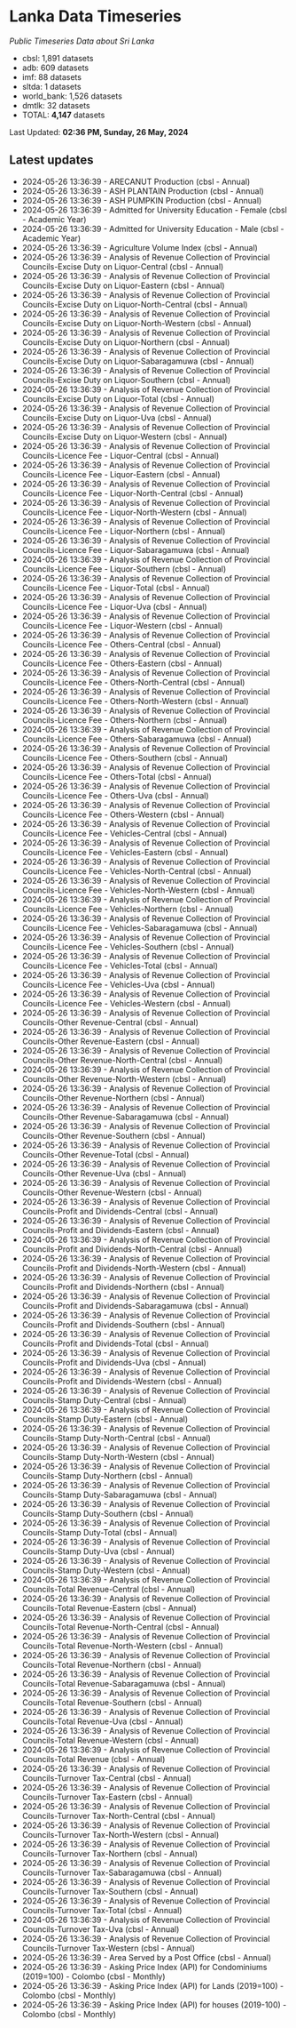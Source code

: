 # Lanka Data Timeseries
*Public Timeseries Data about Sri Lanka*

* cbsl: 1,891 datasets
* adb: 609 datasets
* imf: 88 datasets
* sltda: 1 datasets
* world_bank: 1,526 datasets
* dmtlk: 32 datasets
* TOTAL: **4,147** datasets

Last Updated: **02:36 PM, Sunday, 26 May, 2024**

## Latest updates

* 2024-05-26 13:36:39 - ARECANUT Production (cbsl - Annual)
* 2024-05-26 13:36:39 - ASH PLANTAIN Production (cbsl - Annual)
* 2024-05-26 13:36:39 - ASH PUMPKIN Production (cbsl - Annual)
* 2024-05-26 13:36:39 - Admitted for University Education - Female (cbsl - Academic Year)
* 2024-05-26 13:36:39 - Admitted for University Education - Male (cbsl - Academic Year)
* 2024-05-26 13:36:39 - Agriculture Volume Index (cbsl - Annual)
* 2024-05-26 13:36:39 - Analysis of Revenue Collection of Provincial Councils-Excise Duty on Liquor-Central (cbsl - Annual)
* 2024-05-26 13:36:39 - Analysis of Revenue Collection of Provincial Councils-Excise Duty on Liquor-Eastern (cbsl - Annual)
* 2024-05-26 13:36:39 - Analysis of Revenue Collection of Provincial Councils-Excise Duty on Liquor-North-Central (cbsl - Annual)
* 2024-05-26 13:36:39 - Analysis of Revenue Collection of Provincial Councils-Excise Duty on Liquor-North-Western (cbsl - Annual)
* 2024-05-26 13:36:39 - Analysis of Revenue Collection of Provincial Councils-Excise Duty on Liquor-Northern (cbsl - Annual)
* 2024-05-26 13:36:39 - Analysis of Revenue Collection of Provincial Councils-Excise Duty on Liquor-Sabaragamuwa (cbsl - Annual)
* 2024-05-26 13:36:39 - Analysis of Revenue Collection of Provincial Councils-Excise Duty on Liquor-Southern (cbsl - Annual)
* 2024-05-26 13:36:39 - Analysis of Revenue Collection of Provincial Councils-Excise Duty on Liquor-Total (cbsl - Annual)
* 2024-05-26 13:36:39 - Analysis of Revenue Collection of Provincial Councils-Excise Duty on Liquor-Uva (cbsl - Annual)
* 2024-05-26 13:36:39 - Analysis of Revenue Collection of Provincial Councils-Excise Duty on Liquor-Western (cbsl - Annual)
* 2024-05-26 13:36:39 - Analysis of Revenue Collection of Provincial Councils-Licence Fee - Liquor-Central (cbsl - Annual)
* 2024-05-26 13:36:39 - Analysis of Revenue Collection of Provincial Councils-Licence Fee - Liquor-Eastern (cbsl - Annual)
* 2024-05-26 13:36:39 - Analysis of Revenue Collection of Provincial Councils-Licence Fee - Liquor-North-Central (cbsl - Annual)
* 2024-05-26 13:36:39 - Analysis of Revenue Collection of Provincial Councils-Licence Fee - Liquor-North-Western (cbsl - Annual)
* 2024-05-26 13:36:39 - Analysis of Revenue Collection of Provincial Councils-Licence Fee - Liquor-Northern (cbsl - Annual)
* 2024-05-26 13:36:39 - Analysis of Revenue Collection of Provincial Councils-Licence Fee - Liquor-Sabaragamuwa (cbsl - Annual)
* 2024-05-26 13:36:39 - Analysis of Revenue Collection of Provincial Councils-Licence Fee - Liquor-Southern (cbsl - Annual)
* 2024-05-26 13:36:39 - Analysis of Revenue Collection of Provincial Councils-Licence Fee - Liquor-Total (cbsl - Annual)
* 2024-05-26 13:36:39 - Analysis of Revenue Collection of Provincial Councils-Licence Fee - Liquor-Uva (cbsl - Annual)
* 2024-05-26 13:36:39 - Analysis of Revenue Collection of Provincial Councils-Licence Fee - Liquor-Western (cbsl - Annual)
* 2024-05-26 13:36:39 - Analysis of Revenue Collection of Provincial Councils-Licence Fee - Others-Central (cbsl - Annual)
* 2024-05-26 13:36:39 - Analysis of Revenue Collection of Provincial Councils-Licence Fee - Others-Eastern (cbsl - Annual)
* 2024-05-26 13:36:39 - Analysis of Revenue Collection of Provincial Councils-Licence Fee - Others-North-Central (cbsl - Annual)
* 2024-05-26 13:36:39 - Analysis of Revenue Collection of Provincial Councils-Licence Fee - Others-North-Western (cbsl - Annual)
* 2024-05-26 13:36:39 - Analysis of Revenue Collection of Provincial Councils-Licence Fee - Others-Northern (cbsl - Annual)
* 2024-05-26 13:36:39 - Analysis of Revenue Collection of Provincial Councils-Licence Fee - Others-Sabaragamuwa (cbsl - Annual)
* 2024-05-26 13:36:39 - Analysis of Revenue Collection of Provincial Councils-Licence Fee - Others-Southern (cbsl - Annual)
* 2024-05-26 13:36:39 - Analysis of Revenue Collection of Provincial Councils-Licence Fee - Others-Total (cbsl - Annual)
* 2024-05-26 13:36:39 - Analysis of Revenue Collection of Provincial Councils-Licence Fee - Others-Uva (cbsl - Annual)
* 2024-05-26 13:36:39 - Analysis of Revenue Collection of Provincial Councils-Licence Fee - Others-Western (cbsl - Annual)
* 2024-05-26 13:36:39 - Analysis of Revenue Collection of Provincial Councils-Licence Fee - Vehicles-Central (cbsl - Annual)
* 2024-05-26 13:36:39 - Analysis of Revenue Collection of Provincial Councils-Licence Fee - Vehicles-Eastern (cbsl - Annual)
* 2024-05-26 13:36:39 - Analysis of Revenue Collection of Provincial Councils-Licence Fee - Vehicles-North-Central (cbsl - Annual)
* 2024-05-26 13:36:39 - Analysis of Revenue Collection of Provincial Councils-Licence Fee - Vehicles-North-Western (cbsl - Annual)
* 2024-05-26 13:36:39 - Analysis of Revenue Collection of Provincial Councils-Licence Fee - Vehicles-Northern (cbsl - Annual)
* 2024-05-26 13:36:39 - Analysis of Revenue Collection of Provincial Councils-Licence Fee - Vehicles-Sabaragamuwa (cbsl - Annual)
* 2024-05-26 13:36:39 - Analysis of Revenue Collection of Provincial Councils-Licence Fee - Vehicles-Southern (cbsl - Annual)
* 2024-05-26 13:36:39 - Analysis of Revenue Collection of Provincial Councils-Licence Fee - Vehicles-Total (cbsl - Annual)
* 2024-05-26 13:36:39 - Analysis of Revenue Collection of Provincial Councils-Licence Fee - Vehicles-Uva (cbsl - Annual)
* 2024-05-26 13:36:39 - Analysis of Revenue Collection of Provincial Councils-Licence Fee - Vehicles-Western (cbsl - Annual)
* 2024-05-26 13:36:39 - Analysis of Revenue Collection of Provincial Councils-Other Revenue-Central (cbsl - Annual)
* 2024-05-26 13:36:39 - Analysis of Revenue Collection of Provincial Councils-Other Revenue-Eastern (cbsl - Annual)
* 2024-05-26 13:36:39 - Analysis of Revenue Collection of Provincial Councils-Other Revenue-North-Central (cbsl - Annual)
* 2024-05-26 13:36:39 - Analysis of Revenue Collection of Provincial Councils-Other Revenue-North-Western (cbsl - Annual)
* 2024-05-26 13:36:39 - Analysis of Revenue Collection of Provincial Councils-Other Revenue-Northern (cbsl - Annual)
* 2024-05-26 13:36:39 - Analysis of Revenue Collection of Provincial Councils-Other Revenue-Sabaragamuwa (cbsl - Annual)
* 2024-05-26 13:36:39 - Analysis of Revenue Collection of Provincial Councils-Other Revenue-Southern (cbsl - Annual)
* 2024-05-26 13:36:39 - Analysis of Revenue Collection of Provincial Councils-Other Revenue-Total (cbsl - Annual)
* 2024-05-26 13:36:39 - Analysis of Revenue Collection of Provincial Councils-Other Revenue-Uva (cbsl - Annual)
* 2024-05-26 13:36:39 - Analysis of Revenue Collection of Provincial Councils-Other Revenue-Western (cbsl - Annual)
* 2024-05-26 13:36:39 - Analysis of Revenue Collection of Provincial Councils-Profit and Dividends-Central (cbsl - Annual)
* 2024-05-26 13:36:39 - Analysis of Revenue Collection of Provincial Councils-Profit and Dividends-Eastern (cbsl - Annual)
* 2024-05-26 13:36:39 - Analysis of Revenue Collection of Provincial Councils-Profit and Dividends-North-Central (cbsl - Annual)
* 2024-05-26 13:36:39 - Analysis of Revenue Collection of Provincial Councils-Profit and Dividends-North-Western (cbsl - Annual)
* 2024-05-26 13:36:39 - Analysis of Revenue Collection of Provincial Councils-Profit and Dividends-Northern (cbsl - Annual)
* 2024-05-26 13:36:39 - Analysis of Revenue Collection of Provincial Councils-Profit and Dividends-Sabaragamuwa (cbsl - Annual)
* 2024-05-26 13:36:39 - Analysis of Revenue Collection of Provincial Councils-Profit and Dividends-Southern (cbsl - Annual)
* 2024-05-26 13:36:39 - Analysis of Revenue Collection of Provincial Councils-Profit and Dividends-Total (cbsl - Annual)
* 2024-05-26 13:36:39 - Analysis of Revenue Collection of Provincial Councils-Profit and Dividends-Uva (cbsl - Annual)
* 2024-05-26 13:36:39 - Analysis of Revenue Collection of Provincial Councils-Profit and Dividends-Western (cbsl - Annual)
* 2024-05-26 13:36:39 - Analysis of Revenue Collection of Provincial Councils-Stamp Duty-Central (cbsl - Annual)
* 2024-05-26 13:36:39 - Analysis of Revenue Collection of Provincial Councils-Stamp Duty-Eastern (cbsl - Annual)
* 2024-05-26 13:36:39 - Analysis of Revenue Collection of Provincial Councils-Stamp Duty-North-Central (cbsl - Annual)
* 2024-05-26 13:36:39 - Analysis of Revenue Collection of Provincial Councils-Stamp Duty-North-Western (cbsl - Annual)
* 2024-05-26 13:36:39 - Analysis of Revenue Collection of Provincial Councils-Stamp Duty-Northern (cbsl - Annual)
* 2024-05-26 13:36:39 - Analysis of Revenue Collection of Provincial Councils-Stamp Duty-Sabaragamuwa (cbsl - Annual)
* 2024-05-26 13:36:39 - Analysis of Revenue Collection of Provincial Councils-Stamp Duty-Southern (cbsl - Annual)
* 2024-05-26 13:36:39 - Analysis of Revenue Collection of Provincial Councils-Stamp Duty-Total (cbsl - Annual)
* 2024-05-26 13:36:39 - Analysis of Revenue Collection of Provincial Councils-Stamp Duty-Uva (cbsl - Annual)
* 2024-05-26 13:36:39 - Analysis of Revenue Collection of Provincial Councils-Stamp Duty-Western (cbsl - Annual)
* 2024-05-26 13:36:39 - Analysis of Revenue Collection of Provincial Councils-Total Revenue-Central (cbsl - Annual)
* 2024-05-26 13:36:39 - Analysis of Revenue Collection of Provincial Councils-Total Revenue-Eastern (cbsl - Annual)
* 2024-05-26 13:36:39 - Analysis of Revenue Collection of Provincial Councils-Total Revenue-North-Central (cbsl - Annual)
* 2024-05-26 13:36:39 - Analysis of Revenue Collection of Provincial Councils-Total Revenue-North-Western (cbsl - Annual)
* 2024-05-26 13:36:39 - Analysis of Revenue Collection of Provincial Councils-Total Revenue-Northern (cbsl - Annual)
* 2024-05-26 13:36:39 - Analysis of Revenue Collection of Provincial Councils-Total Revenue-Sabaragamuwa (cbsl - Annual)
* 2024-05-26 13:36:39 - Analysis of Revenue Collection of Provincial Councils-Total Revenue-Southern (cbsl - Annual)
* 2024-05-26 13:36:39 - Analysis of Revenue Collection of Provincial Councils-Total Revenue-Uva (cbsl - Annual)
* 2024-05-26 13:36:39 - Analysis of Revenue Collection of Provincial Councils-Total Revenue-Western (cbsl - Annual)
* 2024-05-26 13:36:39 - Analysis of Revenue Collection of Provincial Councils-Total Revenue (cbsl - Annual)
* 2024-05-26 13:36:39 - Analysis of Revenue Collection of Provincial Councils-Turnover Tax-Central (cbsl - Annual)
* 2024-05-26 13:36:39 - Analysis of Revenue Collection of Provincial Councils-Turnover Tax-Eastern (cbsl - Annual)
* 2024-05-26 13:36:39 - Analysis of Revenue Collection of Provincial Councils-Turnover Tax-North-Central (cbsl - Annual)
* 2024-05-26 13:36:39 - Analysis of Revenue Collection of Provincial Councils-Turnover Tax-North-Western (cbsl - Annual)
* 2024-05-26 13:36:39 - Analysis of Revenue Collection of Provincial Councils-Turnover Tax-Northern (cbsl - Annual)
* 2024-05-26 13:36:39 - Analysis of Revenue Collection of Provincial Councils-Turnover Tax-Sabaragamuwa (cbsl - Annual)
* 2024-05-26 13:36:39 - Analysis of Revenue Collection of Provincial Councils-Turnover Tax-Southern (cbsl - Annual)
* 2024-05-26 13:36:39 - Analysis of Revenue Collection of Provincial Councils-Turnover Tax-Total (cbsl - Annual)
* 2024-05-26 13:36:39 - Analysis of Revenue Collection of Provincial Councils-Turnover Tax-Uva (cbsl - Annual)
* 2024-05-26 13:36:39 - Analysis of Revenue Collection of Provincial Councils-Turnover Tax-Western (cbsl - Annual)
* 2024-05-26 13:36:39 - Area Served by a Post Office (cbsl - Annual)
* 2024-05-26 13:36:39 - Asking Price Index (API) for Condominiums (2019=100) - Colombo (cbsl - Monthly)
* 2024-05-26 13:36:39 - Asking Price Index (API) for Lands (2019=100) - Colombo (cbsl - Monthly)
* 2024-05-26 13:36:39 - Asking Price Index (API) for houses (2019-100) - Colombo (cbsl - Monthly)